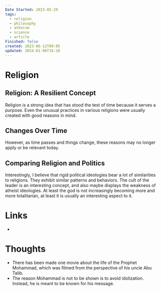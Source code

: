 ```yaml
---
Date Started: 2023-05-29
tags:
  - religion
  - philosophy
  - atheism
  - science
  - article
Finished: false
created: 2023-06-12T09:05
updated: 2024-01-06T16:18
---
```

# Religion

## Religion: A Resilient Concept

Religion is a strong idea that has stood the test of time because it serves a purpose. Even the unusual practices in various religions were usually created with good reasons in mind.

## Changes Over Time

However, as time passes and things change, these reasons may no longer apply or be relevant today.

## Comparing Religion and Politics

Interestingly, I believe that rigid political ideologies bear a lot of similarities to religions. They exhibit similar patterns and behaviors. The cult of the leader is an interesting concept, and also maybe displays the weakness of atheist ideologies. At least the god is not increasingly becoming more and more totalitarian, at least it is usually an interesting aspect to it. 



# Links
- 

# Thoughts 
- There has been made one movie about the life of the Prophet Mohammad, which was filmed from the perspective of his uncle Abu Talib. 
- The reason Mohammad is not to be shown is to avoid idolization. Instead, he is meant to be known for his message. 







